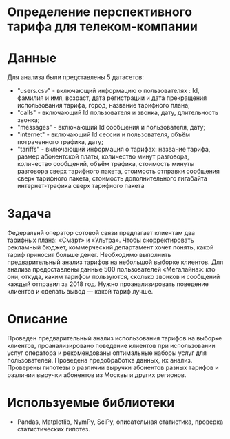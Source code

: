 # Определение перспективного тарифа для телеком-компании

# Данные 

Для анализа были представлены 5 датасетов:

- "users.csv" - включающий информацию о пользователях : Id, фамилия и имя, возраст, дата регистрации и дата прекращения использования тарифа, город, название тарифного плана;
- "calls" - включающий Id пользователя и звонка, дату, длительность звонка;
- "messages" - включающий Id сообщения и пользователя, дату;
- "internet" - включающий Id сессии и пользователя, объём потраченного трафика, дату;
- "tariffs" - включающий информация о тарифах: название тарифа, размер абонентской платы, количество минут разговора, количество сообщений, объём трафика, стоимость минуты разговора сверх тарифного пакета, стоимость отправки сообщения сверх тарифного пакета, стоимость дополнительного гигабайта интернет-трафика сверх тарифного пакета

# Задача

Федеральнй оператор сотовой связи предлагает клиентам два тарифных плана: «Смарт» и «Ультра». Чтобы скорректировать рекламный бюджет, коммерческий департамент хочет понять, какой тариф приносит больше денег. Необходимо выполнить предварительный анализ тарифов на небольшой выборке клиентов. Для анализа предоставлены данные 500 пользователей «Мегалайна»: кто они, откуда, каким тарифом пользуются, сколько звонков и сообщений каждый отправил за 2018 год. Нужно проанализировать поведение клиентов и сделать вывод — какой тариф лучше.

# Описание 

Проведен предварительный анализ использования тарифов на выборке клиентов, проанализировано поведение клиентов при использовании услуг оператора и рекомендованы оптимальные наборы услуг для пользователей. Проведена предобработка
данных, их анализ. Проверены гипотезы о различии выручки абонентов разных тарифов и различии выручки абонентов из Москвы и других регионов.

# Используемые библиотеки
- Pandas, Matplotlib, NymPy, SciPy, описательная статистика, проверка статистических гипотез.
